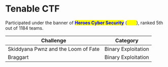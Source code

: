 # Tenable CTF

Participated under the banner of <mark style="color:blue;">**Heroes Cyber Security**</mark> (<mark style="color:yellow;">**HCS**</mark>), ranked 5th out of 1184 teams.

| Challenge                           | Category            |
| ----------------------------------- | ------------------- |
| Skiddyana Pwnz and the Loom of Fate | Binary Exploitation |
| Braggart                            | Binary Exploitation |
